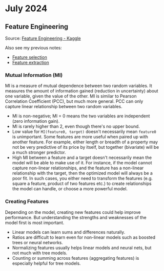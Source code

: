 # July 2024

## Feature Engineering

Source: [Feature Engineering - Kaggle](https://www.kaggle.com/learn/feature-engineering)

Also see my previous notes:
- [Feature selection](./2023-05.md#feature-selection)
- [Feature extraction](./2023-05.md#feature-extraction)

### Mutual Information (MI)

MI is a measure of mutual dependence between two random variables. It measures the amount of information gained (reduction in uncertainty) about one variable, given the value of the other. MI is similar to Pearson Correlation Coefficient (PCC), but much more general. PCC can only capture linear relationship between two random variables.

- MI is non-negative; MI = 0 means the two variables are independent (zero information gain).
- MI is rarely higher than 2, even though there's no upper bound.
- Low value for `MI(feature0, target)` doesn't necessarily mean `feature0` is unimportant. Some features are more useful when paired up with another feature. For example, either length or breadth of a property may not be very predictive of its price by itself, but together (bivariate) will be a much stronger predictor.
- High MI between a feature and a target doesn't necessarily mean the model will be able to make use of it. For instance, if the model cannot capture non-linear relationships, and the feature has a non-linear relationship with the target, then the optimized model will always be a poor fit. In such cases, you either need to transform the features (e.g. square a feature, product of two features etc.) to create relationships the model can handle, or choose a more powerful model.

### Creating Features

Depending on the model, creating new features could help improve performance. But understanding the strengths and weaknesses of the model first is most important.

- Linear models can learn sums and differences naturally.
- Ratios are difficult to learn even for non-linear models such as boosted trees or neural networks.
- Normalizing features usually helps linear models and neural nets, but not much with tree models.
- Counting or summing across features (aggregating features) is especially helpful for tree models.
